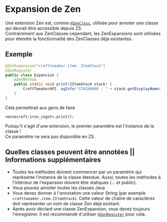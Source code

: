 # Expansion de Zen

Une extension Zen est, comme [`@ZenClass`](/Dev_Area/ZenAnnotations/Annotation_ZenClass/), utilisée pour annoter une classe qui devrait être accessible depuis ZS.  
Contrairement aux ZenClasses cependant, les ZenExpansions sont utilisées pour étendre la fonctionnalité des ZenClasses déjà existantes.

## Exemple

```java
@ZenExpansion("crafttweaker.item. ItemStack")
@ZenRegister
public class Expansion {
    @ZenMethod
    public static void print(IItemStack stack) {
        CraftTweakerAPI. ogInfo("STACKKKKK : " + stack.getDisplayName());
    }
}
```

Cela permettrait aux gens de faire

```zenscript
<minecraft:iron_ingot>.print();
```

Puisqu'il s'agit d'une extension, le premier paramètre est l'instance de la classe !  
Ce paramètre ne sera pas disponible en ZS.

## Quelles classes peuvent être annotées || Informations supplémentaires

- Toutes les méthodes doivent commencer par un paramètre qui représente l'instance de la classe étendue. Aussi, toutes les méthodes à l'intérieur de l'expansion doivent être statiques (... et public).
- Vous pouvez annoter toutes les classes Java
- Vous devez donner à l'annotation une valeur String (par exemple `crafttweaker.item.IItemStack`). Cette valeur de chaîne de caractères doit représenter un nom de classe Zen déjà existant.
- Après avoir déclaré une classe ZenExpansion, vous devez toujours l'enregistrer. Il est recommandé d'utiliser [`@ZenRegister`](/Dev_Area/ZenAnnotations/Annotation_ZenRegister/) pour cela.